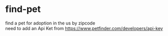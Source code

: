 # find-pet
find a pet for adoption in the us by zipcode <br />
need to add an Api Ket from https://www.petfinder.com/developers/api-key
